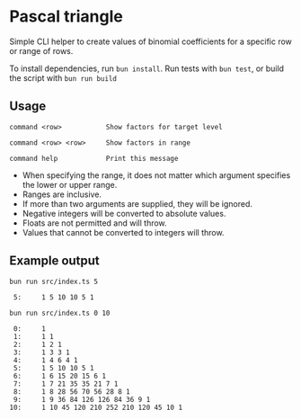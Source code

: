# Pascal triangle

Simple CLI helper to create values of binomial coefficients for a specific row or range of rows.

To install dependencies, run `bun install`. Run tests with `bun test`, or build the script with `bun run build`

## Usage

```
command <row>           Show factors for target level

command <row> <row>     Show factors in range

command help            Print this message
```

- When specifying the range, it does not matter which argument specifies the lower or upper range.
- Ranges are inclusive.
- If more than two arguments are supplied, they will be ignored.
- Negative integers will be converted to absolute values.
- Floats are not permitted and will throw.
- Values that cannot be converted to integers will throw.

## Example output

```
bun run src/index.ts 5

 5:     1 5 10 10 5 1

bun run src/index.ts 0 10

 0:     1
 1:     1 1
 2:     1 2 1
 3:     1 3 3 1
 4:     1 4 6 4 1
 5:     1 5 10 10 5 1
 6:     1 6 15 20 15 6 1
 7:     1 7 21 35 35 21 7 1
 8:     1 8 28 56 70 56 28 8 1
 9:     1 9 36 84 126 126 84 36 9 1
10:     1 10 45 120 210 252 210 120 45 10 1
```
